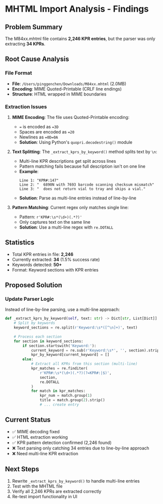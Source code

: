 # MHTML Import Analysis - Findings

## Problem Summary
The M84xx.mhtml file contains **2,246 KPR entries**, but the parser was only extracting **34 KPRs**.

## Root Cause Analysis

### File Format
- **File**: `/Users/pinggenchen/Downloads/M84xx.mhtml` (2.0MB)
- **Encoding**: MIME Quoted-Printable (CRLF line endings)
- **Structure**: HTML wrapped in MIME boundaries

### Extraction Issues

1. **MIME Encoding**: The file uses Quoted-Printable encoding:
   - `=` is encoded as `=3D`
   - Spaces are encoded as `=20`
   - Newlines as `=0D=0A`
   - **Solution**: Using Python's `quopri.decodestring()` module

2. **Text Splitting**: The `_extract_kprs_by_keyword()` method splits text by `\n`:
   - Multi-line KPR descriptions get split across lines
   - Pattern matching fails because full description isn't on one line
   - **Example**: 
     ```
     Line 1: "KPR#:147"
     Line 2: "  6890N with 7693 barcode scanning checksum mismatch"
     Line 3: "  does not return vial to tray and skips a vial."
     ```
   - **Solution**: Parse as multi-line entries instead of line-by-line

3. **Pattern Matching**: Current regex only matches single line:
   - Pattern: `r'KPR#:\s*(\d+)(.*?)'`
   - Only captures text on the same line
   - **Solution**: Use a multi-line regex with `re.DOTALL`

## Statistics
- Total KPR entries in file: **2,246**
- Currently extracted: **34** (1.5% success rate)
- Keywords detected: **50+**
- Format: Keyword sections with KPR entries

## Proposed Solution

### Update Parser Logic
Instead of line-by-line parsing, use a multi-line approach:

```python
def _extract_kprs_by_keyword(self, text: str) -> Dict[str, List[Dict]]:
    # Split by keywords
    keyword_sections = re.split(r'Keyword:\s*([^\n]+)', text)
    
    # Process each section
    for section in keyword_sections:
        if section.startswith('Keyword:'):
            current_keyword = re.sub(r'Keyword:\s*', '', section).strip()
            kpr_by_keyword[current_keyword] = []
        else:
            # Extract all KPRs from this section (multi-line)
            kpr_matches = re.finditer(
                r'KPR#:\s*(\d+)(.*?)(?=KPR#:|$)', 
                section, 
                re.DOTALL
            )
            for match in kpr_matches:
                kpr_num = match.group(1)
                title = match.group(2).strip()
                # ... create entry
```

## Current Status
- ✅ MIME decoding fixed
- ✅ HTML extraction working  
- ✅ KPR pattern detection confirmed (2,246 found)
- ❌ Text parsing only catching 34 entries due to line-by-line approach
- ❌ Need multi-line KPR extraction

## Next Steps
1. Rewrite `_extract_kprs_by_keyword()` to handle multi-line entries
2. Test with the MHTML file
3. Verify all 2,246 KPRs are extracted correctly
4. Re-test import functionality in UI

